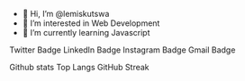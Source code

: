 - 👋 Hi, I’m @lemiskutswa
- 👀 I’m interested in Web Development 
- 🌱 I’m currently learning Javascript

Twitter Badge LinkedIn Badge Instagram Badge Gmail Badge


Github stats Top Langs GitHub Streak





<!---
lemiskutswa/lemiskutswa is a ✨ special ✨ repository because its `README.md` (this file) appears on your GitHub profile.
You can click the Preview link to take a look at your changes.
--->
